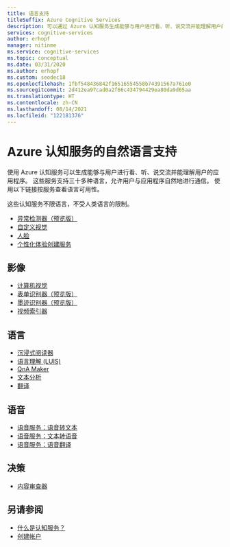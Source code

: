 ```yaml
---
title: 语言支持
titleSuffix: Azure Cognitive Services
description: 可以通过 Azure 认知服务生成能够与用户进行看、听、说交流并能理解用户的应用程序。 这些服务支持三十多种语言，允许用户与应用程序自然地进行通信。
services: cognitive-services
author: erhopf
manager: nitinme
ms.service: cognitive-services
ms.topic: conceptual
ms.date: 03/31/2020
ms.author: erhopf
ms.custom: seodec18
ms.openlocfilehash: 1fbf548436842f16516554558b74391567a761e0
ms.sourcegitcommit: 2d412ea97cad0a2f66c434794429ea80da9d65aa
ms.translationtype: HT
ms.contentlocale: zh-CN
ms.lasthandoff: 08/14/2021
ms.locfileid: "122181376"
---
```

# <a name="natural-language-support-for-azure-cognitive-services"></a>Azure 认知服务的自然语言支持

使用 Azure 认知服务可以生成能够与用户进行看、听、说交流并能理解用户的应用程序。 这些服务支持三十多种语言，允许用户与应用程序自然地进行通信。 使用以下链接按服务查看语言可用性。

这些认知服务不限语言，不受人类语言的限制。

* [异常检测器（预览版）](./anomaly-detector/index.yml)
* [自定义视觉](./custom-vision-service/index.yml)
* [人脸](./face/index.yml)
* [个性化体验创建服务](./personalizer/index.yml)

## <a name="vision"></a>影像

* [计算机视觉](./computer-vision/language-support.md)
* [表单识别器（预览版）](./form-recognizer/language-support.md)
* [墨迹识别器（预览版）](/previous-versions/azure/cognitive-services/Ink-Recognizer/language-support)
* [视频索引器](../azure-video-analyzer/video-analyzer-for-media-docs/language-identification-model.md#guidelines-and-limitations)

## <a name="language"></a>语言

* [沉浸式阅读器](../applied-ai-services/immersive-reader/language-support.md)
* [语言理解 (LUIS)](./luis/luis-language-support.md)
* [QnA Maker](./qnamaker/overview/language-support.md)
* [文本分析](./text-analytics/language-support.md)
* [翻译](./translator/language-support.md)

## <a name="speech"></a>语音

* [语音服务：语音转文本](./speech-service/language-support.md#speech-to-text)
* [语音服务：文本转语音](./speech-service/language-support.md#text-to-speech)
* [语音服务：语音翻译](./speech-service/language-support.md#speech-translation)

## <a name="decision"></a>决策

* [内容审查器](./content-moderator/language-support.md)

## <a name="see-also"></a>另请参阅

* [什么是认知服务？](./what-are-cognitive-services.md)
* [创建帐户](cognitive-services-apis-create-account.md)